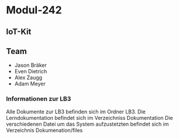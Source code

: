 # Modul-242

## IoT-Kit

## Team
- Jason Bräker
- Even Dietrich
- Alex Zaugg
- Adam Meyer

### Informationen zur LB3

Alle Dokumente zur LB3 befinden sich im Ordner LB3. Die Lerndokumentation befindet sich im Verzeichniss Dokumentation
Die verschiedenen Datei um das System aufzustetzten befindet sich im Verzeichnis Dokumenation/files
